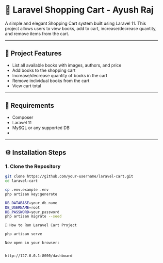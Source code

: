 # 🛒 Laravel Shopping Cart - Ayush Raj

A simple and elegant Shopping Cart system built using Laravel 11. This project allows users to view books, add to cart, increase/decrease quantity, and remove items from the cart.

---

## 📁 Project Features

- List all available books with images, authors, and price
- Add books to the shopping cart
- Increase/decrease quantity of books in the cart
- Remove individual books from the cart
- View cart total


---

## 🚀 Requirements

- Composer
- Laravel 11
- MySQL or any supported DB
- 

---

## ⚙️ Installation Steps

### 1. Clone the Repository

```bash
git clone https://github.com/your-username/laravel-cart.git
cd laravel-cart

cp .env.example .env
php artisan key:generate

DB_DATABASE=your_db_name
DB_USERNAME=root
DB_PASSWORD=your_password
php artisan migrate --seed

🛒 How to Run Laravel Cart Project

php artisan serve

Now open in your browser:


http://127.0.0.1:8000/dashboard
